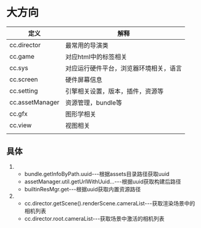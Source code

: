 
# 大方向
| 定义            | 解释                                   |
| --------------- | -------------------------------------- |
| cc.director     | 最常用的导演类                         |
| cc.game         | 对应html中的标签相关                   |
| cc.sys          | 对应运行硬件平台，浏览器环境相关，语言 |
| cc.screen       | 硬件屏幕信息                           |
| cc.setting      | 引擎相关设置，版本，插件，资源等       |
| cc.assetManager | 资源管理，bundle等                     |
| cc.gfx          | 图形学相关                             |
| cc.view         | 视图相关                               |
|                 |                                        |

## 具体
1. - bundle.getInfoByPath.uuid---根据assets目录路径获取uuid
   - assetManager.util.getUrlWithUuid...---根据uuid获取构建后路径
   - builtinResMgr.get---根据uuid获取内置资源路径

2. - cc.director.getScene().renderScene.cameraList---获取渲染场景中的相机列表
   - cc.director.root.cameraList---获取场景中激活的相机列表